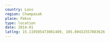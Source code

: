 ```yaml
---
country: Laos
region: Champasak
place: Pakse
type: location
date: 2014-01
latlng: 15.119505473081489, 105.80432557883626
---
```


